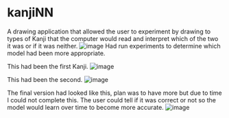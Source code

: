# kanjiNN

A drawing application that allowed the user to experiment by drawing to types of Kanji that the computer would read and interpret which of the two it was or if it was neither.
![image](https://github.com/PrivEimantas/kanjiNN/assets/112810472/d3293be9-0c04-4df0-928e-c8e6a6a8b03e)
Had run experiments to determine which model had been more appropriate.


This had been the first Kanji.
![image](https://github.com/PrivEimantas/kanjiNN/assets/112810472/31c587d7-4ba8-46ea-b4c7-8f23e95f36ea)


This had been the second.
![image](https://github.com/PrivEimantas/kanjiNN/assets/112810472/784eae27-9bb7-4de9-a11d-2e6456e32959)


The final version had looked like this, plan was to have more but due to time I could not complete this. The user could tell if it was correct or not so the model would learn over time to become more accurate.
![image](https://github.com/PrivEimantas/kanjiNN/assets/112810472/b9c70ab7-8964-4c4c-b2b4-a6f258c39e43)
